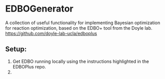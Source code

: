 # EDBOGenerator
A collection of useful functionality for implementing Bayesian optimization for reaction optimization, based on the EDBO+ tool from the Doyle lab.
https://github.com/doyle-lab-ucla/edboplus

## Setup:
1. Get EDBO running locally using the instructions highlighted in the EDBOPlus repo.
2.  
